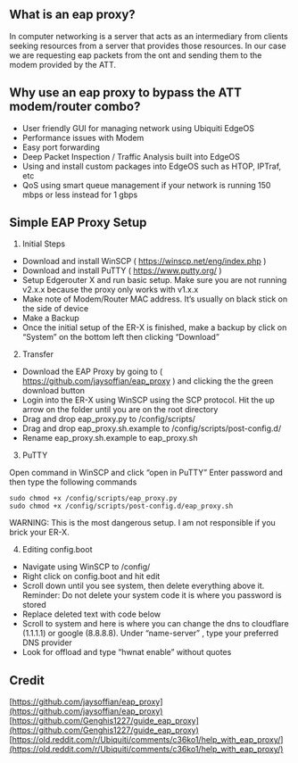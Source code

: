 ## What is an eap proxy?

In computer networking is a server that acts as an intermediary from clients seeking resources from a server that provides those resources. In our case we are requesting eap packets from the ont and sending them to the modem provided by the ATT.

## Why use an eap proxy to bypass the ATT modem/router combo?

- User friendly GUI for managing network using Ubiquiti EdgeOS
- Performance issues with Modem
- Easy port forwarding 
- Deep Packet Inspection / Traffic Analysis built into EdgeOS
- Using and install custom packages into EdgeOS such as HTOP, IPTraf, etc
- QoS using smart queue management if your network is running 150 mbps or less instead for 1 gbps

## Simple EAP Proxy Setup

 1. Initial Steps

- Download and install WinSCP ( https://winscp.net/eng/index.php )
- Download and install PuTTY ( https://www.putty.org/ )
- Setup Edgerouter X and run basic setup. Make sure you are not running v2.x.x because the proxy only works with v1.x.x
- Make note of Modem/Router MAC address. It’s usually on black stick on the side of device
- Make a Backup
- Once the initial setup of the ER-X is finished, make a backup by click on “System” on the bottom left then clicking “Download”

 2. Transfer

- Download the EAP Proxy by going to ( https://github.com/jaysoffian/eap_proxy ) and clicking the the green download button
- Login into the ER-X using WinSCP using the SCP protocol. Hit the up arrow on the folder until you are on the root directory
- Drag and drop eap_proxy.py to /config/scripts/
- Drag and drop eap_proxy.sh.example to /config/scripts/post-config.d/
- Rename eap_proxy.sh.example to eap_proxy.sh

 3. PuTTY

Open command in WinSCP and click “open in PuTTY”
Enter password and then type the following commands

    sudo chmod +x /config/scripts/eap_proxy.py
    sudo chmod +x /config/scripts/post-config.d/eap_proxy.sh

WARNING: This is the most dangerous setup. I am not responsible if you brick your ER-X.

 4. Editing config.boot

- Navigate using WinSCP to /config/
- Right click on config.boot and hit edit
- Scroll down until you see system, then delete everything above it.
Reminder: Do not delete your system code it is where you password is stored
- Replace deleted text with code below
- Scroll to system and here is where you can change the dns to cloudflare (1.1.1.1) or google (8.8.8.8). Under “name-server” , type your preferred DNS provider
- Look for offload and type “hwnat enable” without quotes

## Credit

[https://github.com/jaysoffian/eap_proxy](https://github.com/jaysoffian/eap_proxy)
[https://github.com/Genghis1227/guide_eap_proxy](https://github.com/Genghis1227/guide_eap_proxy)
[https://old.reddit.com/r/Ubiquiti/comments/c36ko1/help_with_eap_proxy/](https://old.reddit.com/r/Ubiquiti/comments/c36ko1/help_with_eap_proxy/)
